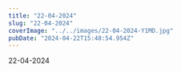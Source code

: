 ```yaml
---
title: "22-04-2024"
slug: "22-04-2024"
coverImage: "../../images/22-04-2024-Y1MD.jpg"
pubDate: "2024-04-22T15:48:54.954Z"
---
```


22-04-2024
